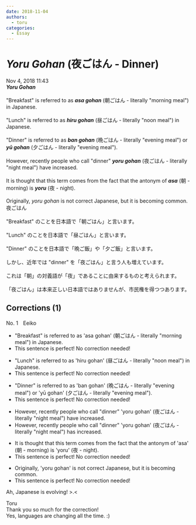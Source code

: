 ```yaml
---
date: 2018-11-04
authors:
  - toru
categories:
  - Essay
---
```


<h1 id="subject_show"><strong><em>Yoru Gohan</strong></em> (夜ごはん - Dinner)</h1>
<div class="date">Nov 4, 2018 11:43</div>
<div id="post"><div id="body_show_ori">
<strong><em>Yoru Gohan</strong></em><br/><br/>"Breakfast" is referred to as <strong><em>asa gohan</em></strong> (朝ごはん - literally "morning meal") in Japanese.<br/><br/>"Lunch" is referred to as <strong><em>hiru gohan</em></strong> (昼ごはん - literally "noon meal") in Japanese.<br/><br/>"Dinner" is referred to as <strong><em>ban gohan</em></strong> (晩ごはん - literally "evening meal") or <strong><em>yū gohan</em></strong> (夕ごはん - literally "evening meal").<br/><br/>However, recently people who call "dinner" <strong><em>yoru gohan</em></strong> (夜ごはん - literally "night meal") have increased.<br/><br/>It is thought that this term comes from the fact that the antonym of <strong><em>asa</em></strong> (朝 - morning) is <strong><em>yoru</em></strong> (夜 - night).<br/><br/>Originally, <em>yoru gohan</em> is not correct Japanese, but it is becoming common.
</div></div>

<!-- more -->

<div id="post_ja"><div id="body_show_mo">
夜ごはん<br/><br/>"Breakfast" のことを日本語で「朝ごはん」と言います。<br/><br/>"Lunch" のことを日本語で「昼ごはん」と言います。<br/><br/>"Dinner" のことを日本語で「晩ご飯」や「夕ご飯」と言います。<br/><br/>しかし、近年では "dinner" を「夜ごはん」と言う人も増えています。<br/><br/>これは「朝」の対義語が「夜」であることに由来するものと考えられます。<br/><br/>「夜ごはん」は本来正しい日本語ではありませんが、市民権を得つつあります。
</div></div>

## Corrections (1)
<div id="block"><div class="first_name"> No. 1　<span class="just_name">Eeiko</span></div><div id="block2">
<ul class="correction_field">
<li class="incorrect">"Breakfast" is referred to as 'asa gohan' (朝ごはん - literally "morning meal") in Japanese.</li>
<li class="corrected perfect">This sentence is perfect! No correction needed!</li>
</ul>
<ul class="correction_field">
<li class="incorrect">"Lunch" is referred to as 'hiru gohan' (昼ごはん - literally "noon meal") in Japanese.</li>
<li class="corrected perfect">This sentence is perfect! No correction needed!</li>
</ul>
<ul class="correction_field">
<li class="incorrect">"Dinner" is referred to as 'ban gohan' (晩ごはん - literally "evening meal") or 'yū gohan' (夕ごはん - literally "evening meal").</li>
<li class="corrected perfect">This sentence is perfect! No correction needed!</li>
</ul>
<ul class="correction_field">
<li class="incorrect">However, recently people who call "dinner" 'yoru gohan' (夜ごはん - literally "night meal") have increased.</li>
<li class="corrected correct">
However, recently people who call "dinner" 'yoru gohan' (夜ごはん - literally "night meal") has increased.
</li>
</ul>
<ul class="correction_field">
<li class="incorrect">It is thought that this term comes from the fact that the antonym of 'asa' (朝 - morning) is 'yoru' (夜 - night).</li>
<li class="corrected perfect">This sentence is perfect! No correction needed!</li>
</ul>
<ul class="correction_field">
<li class="incorrect">Originally, 'yoru gohan' is not correct Japanese, but it is becoming common.</li>
<li class="corrected perfect">This sentence is perfect! No correction needed!</li>
</ul>
<p class="comment_small">
 Ah, Japanese is evolving! &gt;.&lt;
</p>

</div><div class="name"><span class="just_name">Toru</span><br>
Thank you so much for the correction!<br/>Yes, languages are changing all the time. :)
</div>
</div>
